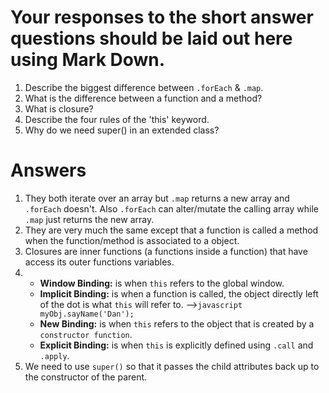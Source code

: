 # Your responses to the short answer questions should be laid out here using Mark Down.

1.  Describe the biggest difference between `.forEach` & `.map`.
2.  What is the difference between a function and a method?
3.  What is closure?
4.  Describe the four rules of the 'this' keyword.
5.  Why do we need super() in an extended class?

# Answers

1.  They both iterate over an array but `.map` returns a new array and `.forEach` doesn't. Also `.forEach` can alter/mutate the calling array while `.map` just returns the new array.
2.  They are very much the same except that a function is called a method when the function/method is associated to a object.
3.  Closures are inner functions (a functions inside a function) that have access its outer functions variables.
4.  * **Window Binding:** is when `this` refers to the global window.
    * **Implicit Binding:** is when a function is called, the object directly left of the dot is what `this` will refer to. -->`javascript myObj.sayName('Dan');`
    * **New Binding:** is when `this` refers to the object that is created by a `constructor function`.
    * **Explicit Binding:** is when `this` is explicitly defined using `.call` and `.apply`.
5.  We need to use `super()` so that it passes the child attributes back up to the constructor of the parent.
